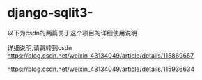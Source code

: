 # django-sqlit3-
以下为csdn的两篇关于这个项目的详细使用说明

详细说明,请跳转到csdn
https://blog.csdn.net/weixin_43134049/article/details/115869657

https://blog.csdn.net/weixin_43134049/article/details/115936634
